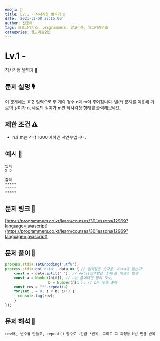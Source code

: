 ```yaml
---
emoji: 🥸
title: Lv.1 - 직사각형 별찍기 🌟
date: '2021-11-08 22:15:00'
author: 전용태
tags: 프로그래머스, programmers, 알고리즘, 알고리즘연습
categories: 알고리즘연습
---
```


# Lv.1 -
직사각형 별찍기 🌟


## **문제 설명 🎙**

이 문제에는 표준 입력으로 두 개의 정수 n과 m이 주어집니다.
별(*) 문자를 이용해 가로의 길이가 n, 세로의 길이가 m인 직사각형 형태를 출력해보세요.


## **제한 조건 ⚠️**

- n과 m은 각각 1000 이하인 자연수입니다.


## 예시 👀

```
입력
5 3
```

```
출력
*****
*****
*****
```


## 문제 링크 📎

[https://programmers.co.kr/learn/courses/30/lessons/12969?language=javascript](https://programmers.co.kr/learn/courses/30/lessons/12969?language=javascript)



## 문제 풀이 🤔

```jsx
process.stdin.setEncoding('utf8');
process.stdin.on('data', data => { // 입력받은 숫자를 'data에 받는다'
    const n = data.split(" "); // data(입력받은 숫자)를 배열로 변경
    const a = Number(n[0]), // a는 줄에대한 별의 갯수,
					b = Number(n[1]); // b는 몇줄 출력
    const row = "*".repeat(a)
    for(let i = 0; i < b; i++) {
      console.log(row);
    }
});
```


## 문제 해석 🥸

```
row라는 변수를 만들고, repeat() 함수로 a만큼 *반복, 그리고 그 과정을 b번 만큼 반복
```

<br />
<br />